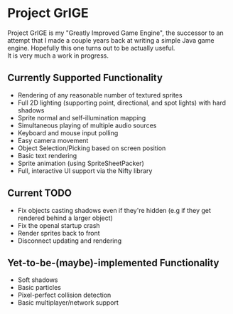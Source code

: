 Project GrIGE
=============
Project GrIGE is my "Greatly Improved Game Engine", the successor to an attempt that I made a couple years back at writing a simple Java game engine.
Hopefully this one turns out to be actually useful.  
It is very much a work in progress.

Currently Supported Functionality
---------------------------------
* Rendering of any reasonable number of textured sprites
* Full 2D lighting (supporting point, directional, and spot lights) with hard shadows
* Sprite normal and self-illumination mapping
* Simultaneous playing of multiple audio sources
* Keyboard and mouse input polling
* Easy camera movement
* Object Selection/Picking based on screen position
* Basic text rendering
* Sprite animation (using SpriteSheetPacker)
* Full, interactive UI support via the Nifty library

Current TODO
-----------------------------------
* Fix objects casting shadows even if they're hidden (e.g if they get rendered behind a larger object)
* Fix the openal startup crash
* Render sprites back to front
* Disconnect updating and rendering

Yet-to-be-(maybe)-implemented Functionality
-----------------------------------
* Soft shadows
* Basic particles
* Pixel-perfect collision detection
* Basic multiplayer/network support
